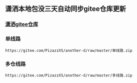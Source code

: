 ## 潇洒本地包没三天自动同步gitee仓库更新

### [潇洒gitee仓库](https://gitee.com/PizazzXS/another-d/tree/master)

### 单线路
```
https://gitee.com/PizazzXS/another-d/raw/master/单线路.zip
```
### 多仓线路
```
https://gitee.com/PizazzXS/another-d/raw/master/多线路.zip
```
